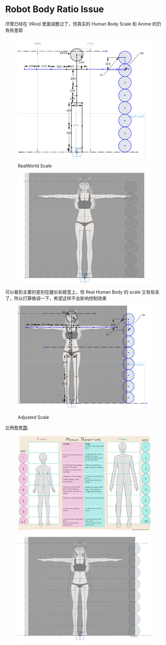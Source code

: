 # Robot Body Ratio Issue

尽管已经在 VRoid 里面调整过了，但真实的 Human Body Scale 和 Anime 的仍有些差距

<figure><img src="../../.gitbook/assets/image.png" alt=""><figcaption><p>RealWorld Scale</p></figcaption></figure>

<figure><img src="../../.gitbook/assets/image (3).png" alt=""><figcaption></figcaption></figure>

可以看到主要的差别在腿长和肩宽上，但 Real Human Body 的 scale 又有些呆了，所以打算微调一下，希望这样不会影响控制效果

<figure><img src="../../.gitbook/assets/image (4).png" alt=""><figcaption><p>Adjusted Scale</p></figcaption></figure>



比例[参考图](https://www.deviantart.com/yubi-yubi/art/Female-and-Male-Manga-Proportion-Guide-459511163).

<figure><img src="../../.gitbook/assets/ea9e77e7abd983d234c0e827ac91497b.jpg" alt=""><figcaption></figcaption></figure>

<figure><img src="../../.gitbook/assets/image (1).png" alt=""><figcaption></figcaption></figure>
